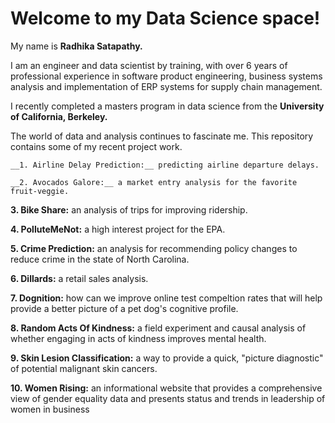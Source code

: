 # Welcome to my Data Science space!

My name is __Radhika Satapathy.__ 

I am an engineer and data scientist by training, with over 6 years of professional experience in software product engineering, business systems analysis and implementation of ERP systems for supply chain management. 

I recently completed a masters program in data science from the __University of California, Berkeley.__ 

The world of data and analysis continues to fascinate me. This repository contains some of my recent project work.

    __1. Airline Delay Prediction:__ predicting airline departure delays.

    __2. Avocados Galore:__ a market entry analysis for the favorite fruit-veggie.
 
__3. Bike Share:__ an analysis of trips for improving ridership. 

__4. PolluteMeNot:__ a high interest project for the EPA.

__5. Crime Prediction:__ an analysis for recommending policy changes to reduce crime in the state of North Carolina.

__6. Dillards:__ a retail sales analysis.

__7. Dognition:__ how can we improve online test compeltion rates that will help provide a better picture of a pet dog's cognitive profile.

__8. Random Acts Of Kindness:__ a field experiment and causal analysis of whether engaging in acts of kindness improves mental health. 

__9. Skin Lesion Classification:__ a way to provide a quick, "picture diagnostic" of potential malignant skin cancers.

__10. Women Rising:__ an informational website that provides a comprehensive view of gender equality data and presents status and trends in leadership of women in business
